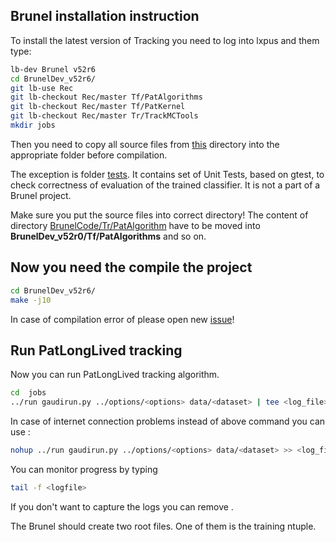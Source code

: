 ## Brunel installation instruction

To install the latest version of Tracking you need to log into lxpus and them type:

```bash
lb-dev Brunel v52r6
cd BrunelDev_v52r6/
git lb-use Rec
git lb-checkout Rec/master Tf/PatAlgorithms 
git lb-checkout Rec/master Tf/PatKernel 
git lb-checkout Rec/master Tr/TrackMCTools 
mkdir jobs
```

Then you need to copy all source files from [this](https://github.com/adendek/DownstreamTracking/tree/master/BrunelCode) directory into the appropriate folder before compilation. 

The exception is folder [tests](https://github.com/adendek/DownstreamTracking/tree/master/BrunelCode/tests). It contains 
set of Unit Tests, based on gtest, to check correctness of evaluation of the trained classifier. It is not a part of a Brunel project.

Make sure you put the source files into correct directory! 
The content of directory [BrunelCode/Tr/PatAlgorithm](BrunelCode/Tr/PatAlgorithm) 
have to be moved into **BrunelDev_v52r0/Tf/PatAlgorithms** and so on.

## Now you need the compile the project
```bash
cd BrunelDev_v52r6/ 
make -j10
```

In case of compilation error  of please open new [issue](https://github.com/adendek/DownstreamTracking/issues)!  

## Run PatLongLived tracking 

Now you can run PatLongLived tracking algorithm. 

```bash
cd  jobs
../run gaudirun.py ../options/<options> data/<dataset> | tee <log_file>
```
In case of internet connection problems instead of above command you can use :

```bash
nohup ../run gaudirun.py ../options/<options> data/<dataset> >> <log_file> & 
```

You can monitor progress by typing

```bash
tail -f <logfile>
```


If you don't want to capture the logs you can remove <logfile>. 

The Brunel should create two root files. One of them is the training ntuple. 